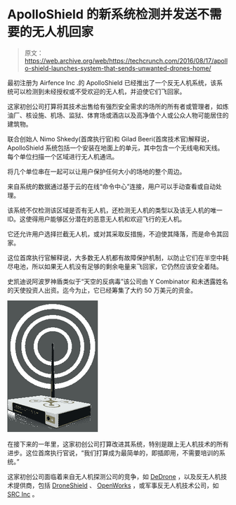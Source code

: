 # ApolloShield 的新系统检测并发送不需要的无人机回家 

> 原文：<https://web.archive.org/web/https://techcrunch.com/2016/08/17/apollo-shield-launches-system-that-sends-unwanted-drones-home/>

最初注册为 Airfence Inc .的 ApolloShield 已经推出了一个反无人机系统，该系统可以检测到未经授权或不受欢迎的无人机，并迫使它们飞回家。

这家初创公司打算将其技术出售给有强烈安全需求的场所的所有者或管理者，如炼油厂、核设施、机场、监狱、体育场或酒店以及高净值个人或公众人物可能居住的建筑物。

联合创始人 Nimo Shkedy(首席执行官)和 Gilad Beeri(首席技术官)解释说，ApolloShield 系统包括一个安装在地面上的单元，其中包含一个无线电和天线。每个单位扫描一个区域进行无人机通讯。

将几个单位串在一起可以让用户保护任何大小的场地的整个周边。

来自系统的数据通过基于云的在线“命令中心”连接，用户可以手动查看或自动处理。

该系统不仅检测该区域是否有无人机，还检测无人机的类型以及该无人机的唯一 ID。这使得用户能够区分潜在的恶意无人机和欢迎飞行的无人机。

它还允许用户选择拦截无人机，或对其采取反措施，不迫使其降落，而是命令其回家。

这位首席执行官解释说，大多数无人机都有故障保护机制，以防止它们在半空中耗尽电池，所以如果无人机没有足够的剩余电量来飞回家，它仍然应该安全着陆。

史凯迪说阿波罗神盾类似于“天空的反病毒”该公司由 Y Combinator 和未透露姓名的天使投资人出资。迄今为止，它已经筹集了大约 50 万美元的资金。

![Apollo Shield's hardware.](img/a8a783c3ea28b96d53fca18f80037d1c.png)

在接下来的一年里，这家初创公司打算改进其系统，特别是跟上无人机技术的所有进步。这位首席执行官说，“我们打算成为最简单的，即插即用，不需要培训的系统。”

这家初创公司面临着来自无人机探测公司的竞争，如 [DeDrone](https://web.archive.org/web/20221207033413/http://www.dedrone.com/en/) ，以及反无人机技术提供商，包括 [DroneShield](https://web.archive.org/web/20221207033413/https://www.droneshield.com/) 、 [OpenWorks](https://web.archive.org/web/20221207033413/http://openworksengineering.com/skywall) ，或军事反无人机技术公司，如 [SRC Inc](https://web.archive.org/web/20221207033413/http://www.srcinc.com/what-we-do/ew/counter-uas.aspx) 。